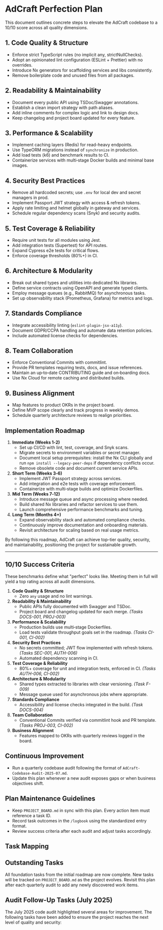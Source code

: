 # AdCraft Perfection Plan

This document outlines concrete steps to elevate the AdCraft codebase to a 10/10 score across all quality dimensions.

## 1. Code Quality & Structure

- Enforce strict TypeScript rules (no implicit any, strictNullChecks).
- Adopt an opinionated lint configuration (ESLint + Prettier) with no overrides.
- Introduce Nx generators for scaffolding services and libs consistently.
- Remove boilerplate code and unused files from all packages.

## 2. Readability & Maintainability

- Document every public API using TSDoc/Swagger annotations.
- Establish a clean import strategy with path aliases.
- Add inline comments for complex logic and link to design docs.
- Keep changelog and project board updated for every feature.

## 3. Performance & Scalability

- Implement caching layers (Redis) for read-heavy endpoints.
- Use TypeORM migrations instead of `synchronize` in production.
- Add load tests (k6) and benchmark results to CI.
- Containerize services with multi‑stage Docker builds and minimal base images.

## 4. Security Best Practices

- Remove all hardcoded secrets; use `.env` for local dev and secret managers in prod.
- Implement Passport JWT strategy with access & refresh tokens.
- Apply rate limiting and helmet globally in gateway and services.
- Schedule regular dependency scans (Snyk) and security audits.

## 5. Test Coverage & Reliability

- Require unit tests for all modules using Jest.
- Add integration tests (Supertest) for API routes.
- Expand Cypress e2e tests for critical flows.
- Enforce coverage thresholds (80%+) in CI.

## 6. Architecture & Modularity

- Break out shared types and utilities into dedicated Nx libraries.
- Define service contracts using OpenAPI and generate typed clients.
- Employ message queues (e.g., RabbitMQ) for asynchronous tasks.
- Set up observability stack (Prometheus, Grafana) for metrics and logs.

## 7. Standards Compliance

- Integrate accessibility linting (`eslint-plugin-jsx-a11y`).
- Document GDPR/CCPA handling and automate data retention policies.
- Include automated license checks for dependencies.

## 8. Team Collaboration

- Enforce Conventional Commits with commitlint.
- Provide PR templates requiring tests, docs, and issue references.
- Maintain an up‑to‑date CONTRIBUTING guide and on‑boarding docs.
- Use Nx Cloud for remote caching and distributed builds.

## 9. Business Alignment

- Map features to product OKRs in the project board.
- Define MVP scope clearly and track progress in weekly demos.
- Schedule quarterly architecture reviews to realign priorities.

## Implementation Roadmap

1. **Immediate (Weeks 1‑2)**
   - Set up CI/CD with lint, test, coverage, and Snyk scans.
   - Migrate secrets to environment variables or secret manager.
   - Document local setup prerequisites: install the Nx CLI globally and run `npm install --legacy-peer-deps` if dependency conflicts occur.
   - Remove obsolete code and document current service APIs.
2. **Short Term (Weeks 3‑6)**
   - Implement JWT Passport strategy across services.
   - Add integration and e2e tests with coverage enforcement.
   - Containerize with multi‑stage builds and optimize Dockerfiles.
3. **Mid Term (Weeks 7‑12)**
   - Introduce message queue and async processing where needed.
   - Build shared Nx libraries and refactor services to use them.
   - Launch comprehensive performance benchmarks and tuning.
4. **Long Term (Months 4+)**
   - Expand observability stack and automated compliance checks.
   - Continuously improve documentation and onboarding materials.
   - Revisit architecture for scaling based on real usage metrics.

By following this roadmap, AdCraft can achieve top-tier quality, security, and maintainability, positioning the project for sustainable growth.

---

## 10/10 Success Criteria

These benchmarks define what "perfect" looks like. Meeting them in full will yield a top rating across all audit dimensions.

1. **Code Quality & Structure**
   - Zero `any` usage and no lint warnings.
2. **Readability & Maintainability**
   - Public APIs fully documented with Swagger and TSDoc.
   - Project board and changelog updated for each merge. _(Tasks DOCS-001, PROJ-003)_
3. **Performance & Scalability**
   - Production builds use multi‑stage Dockerfiles.
   - Load tests validate throughput goals set in the roadmap. _(Tasks CI-001, CI-002)_
4. **Security Best Practices**
   - No secrets committed; JWT flow implemented with refresh tokens. _(Tasks SEC-001, AUTH-006)_
   - Automated dependency scanning in CI.
5. **Test Coverage & Reliability**
   - 80%+ coverage for unit and integration tests, enforced in CI. _(Tasks AUTH-006, CI-002)_
6. **Architecture & Modularity**
   - Shared types extracted to libraries with clear versioning. _(Task F-009)_
   - Message queue used for asynchronous jobs where appropriate.
7. **Standards Compliance**
   - Accessibility and license checks integrated in the build. _(Task DOCS-004)_
8. **Team Collaboration**
   - Conventional Commits verified via commitlint hook and PR template. _(Tasks PROJ-003, CI-002)_
9. **Business Alignment**
   - Features mapped to OKRs with quarterly reviews logged in the board.

## Continuous Improvement

- Run a quarterly codebase audit following the format of `AdCraft-Codebase-Audit-2025-07.md`.
- Update this plan whenever a new audit exposes gaps or when business objectives shift.

## Plan Maintenance Guidelines

- Keep `PROJECT_BOARD.md` in sync with this plan. Every action item must reference a task ID.
- Record task outcomes in the `/logbook` using the standardized entry format.
- Review success criteria after each audit and adjust tasks accordingly.

## Task Mapping



## Outstanding Tasks

All foundation tasks from the initial roadmap are now complete. New tasks will be tracked on `PROJECT_BOARD.md` as the project evolves. Revisit this plan after each quarterly audit to add any newly discovered work items.

## Audit Follow-Up Tasks (July 2025)

The July 2025 code audit highlighted several areas for improvement. The following tasks have been added to ensure the project reaches the next level of quality and security:


